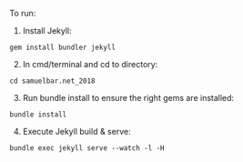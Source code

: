 To run:

1. Install Jekyll: 
```
gem install bundler jekyll
```
2. In cmd/terminal and cd to directory:
```
cd samuelbar.net_2018
```
3. Run bundle install to ensure the right gems are installed:
```
bundle install
```
4. Execute Jekyll build & serve:
```
bundle exec jekyll serve --watch -l -H
```